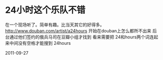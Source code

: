 # 24小时这个乐队不错

在一个现场听了。简单有趣。比当天其它的好得多。
<http://www.douban.com/artist/a24hours>
开始在douban上怎么都所不出来
后台通过他们签约的俄兵马司在豆瓣小组才找到
看来需要把 24和hours两个词连起来中间没有空格才能搜到
24hours

2011-09-27
